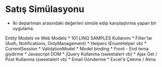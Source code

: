 # Satış Simülasyonu 

- İki departman arasındaki değerleri simüle edip karşılaştırma yapan bir uygulama.

 Entity Models ve Web Models * 101 LINQ SAMPLES Kullanımı * Filter'lar (Auth, Notifications, OnlyManagement) * Helpers (EnumHelper vb) * CurrentSession * ValidationModel * Model binding * Front - End tema giydirme * Javascript DOM * jQuery Kullanma (sweetalert vb) * Ajax Get / Post Kullanma (sweetalert vb) * Email Gönderme * Excel'e Çekme / Alma
